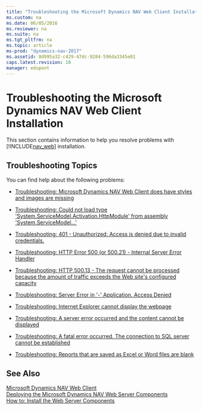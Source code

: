 ```yaml
---
title: "Troubleshooting the Microsoft Dynamics NAV Web Client Installation"
ms.custom: na
ms.date: 06/05/2016
ms.reviewer: na
ms.suite: na
ms.tgt_pltfrm: na
ms.topic: article
ms-prod: "dynamics-nav-2017"
ms.assetid: 8d995a32-c429-47dc-9284-596da3345e01
caps.latest.revision: 10
manager: edupont
---
```

# Troubleshooting the Microsoft Dynamics NAV Web Client Installation
This section contains information to help you resolve problems with [!INCLUDE[nav_web](includes/nav_web_md.md)] installation.  
  
## Troubleshooting Topics  
 You can find help about the following problems:  
  
-   [Troubleshooting: Microsoft Dynamics NAV Web Client does have styles and images are missing](Troubleshooting:-Microsoft-Dynamics-NAV-Web-Client-does-have-styles-and-images-are-missing.md)  
  
-   [Troubleshooting: Could not load type 'System.ServiceModel.Activation.HttpModule' from assembly 'System.ServiceModel...'](Troubleshooting:-Could-not-load-type-'System.ServiceModel.Activation.HttpModule'-from-assembly-'System.ServiceModel...'.md)  
  
-   [Troubleshooting: 401 - Unauthorized: Access is denied due to invalid credentials.](Troubleshooting:-401---Unauthorized:-Access-is-denied-due-to-invalid-credentials..md)  
  
-   [Troubleshooting: HTTP Error 500 \(or 500.21\) - Internal Server Error Handler](Troubleshooting:-HTTP-Error-500-\(or-500.21\)---Internal-Server-Error-Handler.md)  
  
-   [Troubleshooting: HTTP 500.13 - The request cannot be processed because the amount of traffic exceeds the Web site's configured capacity](Troubleshooting:-HTTP-500.13---The-request-cannot-be-processed-because-the-amount-of-traffic-exceeds-the-Web-site's-configured-capacity.md)  
  
-   [Troubleshooting: Server Error in '-' Application. Access Denied](Troubleshooting:-Server-Error-in-'-'-Application.-Access-Denied.md)  
  
-   [Troubleshooting: Internet Explorer cannot display the webpage](Troubleshooting:-Internet-Explorer-cannot-display-the-webpage.md)  
  
-   [Troubleshooting: A server error occurred and the content cannot be displayed](Troubleshooting:-A-server-error-occurred-and-the-content-cannot-be-displayed.md)  
  
-   [Troubleshooting: A fatal error occurred. The connection to SQL server cannot be established](Troubleshooting:-A-fatal-error-occurred.-The-connection-to-SQL-server-cannot-be-established.md)  
  
-   [Troubleshooting: Reports that are saved as Excel or Word files are blank](Troubleshooting:-Reports-that-are-saved-as-Excel-or-Word-files-are-blank.md)  
  
## See Also  
 [Microsoft Dynamics NAV Web Client](Microsoft-Dynamics-NAV-Web-Client.md)   
 [Deploying the Microsoft Dynamics NAV Web Server Components](Deploying-the-Microsoft-Dynamics-NAV-Web-Server-Components.md)   
 [How to: Install the Web Server Components](How-to--Install-the-Web-Server-Components.md)